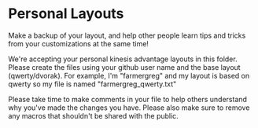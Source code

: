 # Personal Layouts
Make a backup of your layout, and help other people learn tips and tricks from your customizations at the same time!

We're accepting your personal kinesis advantage layouts in this folder. Please create the files using your github user name and the base layout (qwerty/dvorak). For example, I'm "farmergreg" and my layout is based on qwerty so my file is named "farmergreg_qwerty.txt"

Please take time to make comments in your file to help others understand why you've made the changes you have. Please also make sure to remove any macros that shouldn't be shared with the public.
